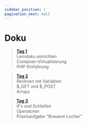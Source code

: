 ```yaml
---
sidebar_position: 1
pagination_next: null
---
```


# Doku

> [**Tag 1**](./tag-0001)  
> Lerndoku einrichten  
> Container-Virtualisierung  
> PHP-Einführung

> [**Tag 2**](./tag-0002)  
> Rechnen mit Variablen  
> $_GET und $_POST  
> Arrays

> [**Tag 3**](./tag-0003)  
> if's und Schleifen  
> Operatoren  
> Praxisaufgabe "Brauerei Locher"